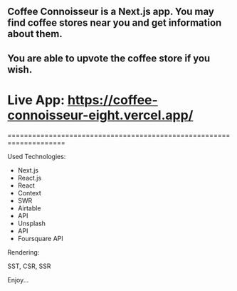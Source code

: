 ## Coffee Connoisseur is a Next.js app. You may find coffee stores near you and get information about them. 
## You are able to upvote the coffee store if you wish.


# Live App: https://coffee-connoisseur-eight.vercel.app/

====================================================================

Used Technologies:

  * Next.js
  * React.js
  * React 
  * Context 
  * SWR
  * Airtable 
  * API
  * Unsplash 
  * API
  * Foursquare API

Rendering: 

SST, CSR, SSR

Enjoy...
